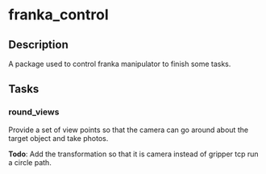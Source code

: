 # franka_control
## Description
A package used to control franka manipulator to finish some tasks.
## Tasks
### round_views
Provide a set of view points so that the camera can go around about the target object and take photos.

**Todo**: Add the transformation so that it is camera instead of gripper tcp run a circle path.